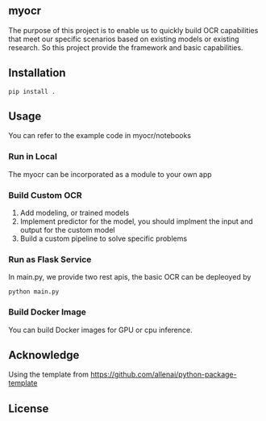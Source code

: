 ## myocr

The purpose of this project is to enable us to quickly build OCR capabilities that meet our specific scenarios based on existing models or existing research. So this project provide the framework and basic capabilities.

## Installation
```
pip install .
```

## Usage
You can refer to the example code in myocr/notebooks

### Run in Local
The myocr can be incorporated as a module to your own app

### Build Custom OCR 

1. Add modeling, or trained models
2. Implement predictor for the model, you should implment the input and output for the custom model
3. Build a custom pipeline to solve specific problems

### Run as Flask Service
In main.py, we provide two rest apis, the basic OCR can be depleoyed by 
```
python main.py
```

### Build Docker Image

You can build Docker images for GPU or cpu inference.

## Acknowledge

Using the template from https://github.com/allenai/python-package-template

## License